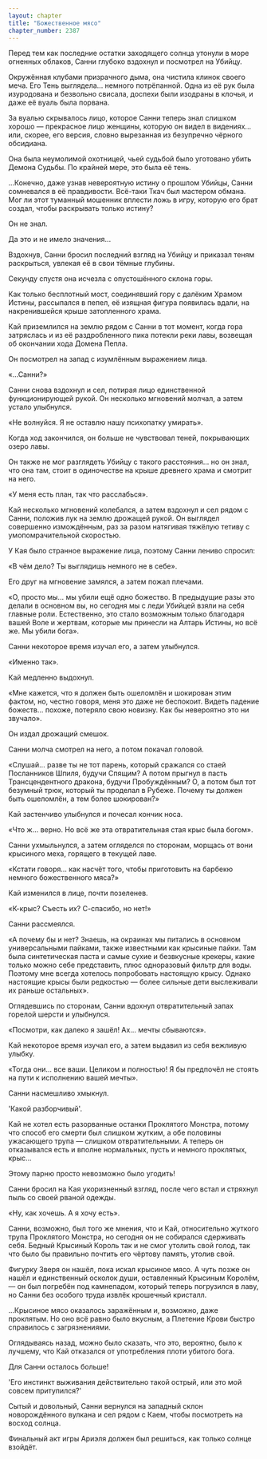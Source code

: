 ```yaml
---
layout: chapter
title: "Божественное мясо"
chapter_number: 2387
---
```




Перед тем как последние остатки заходящего солнца утонули в море огненных облаков, Санни глубоко вздохнул и посмотрел на Убийцу.

Окружённая клубами призрачного дыма, она чистила клинок своего меча. Его Тень выглядела... немного потрёпанной. Одна из её рук была изуродована и безвольно свисала, доспехи были изодраны в клочья, и даже её вуаль была порвана.

За вуалью скрывалось лицо, которое Санни теперь знал слишком хорошо — прекрасное лицо женщины, которую он видел в видениях... или, скорее, его версия, словно вырезанная из безупречно чёрного обсидиана.

Она была неумолимой охотницей, чьей судьбой было уготовано убить Демона Судьбы. По крайней мере, это была её тень.

...Конечно, даже узнав невероятную истину о прошлом Убийцы, Санни сомневался в её правдивости. Всё-таки Ткач был мастером обмана. Мог ли этот туманный мошенник вплести ложь в игру, которую его брат создал, чтобы раскрывать только истину?

Он не знал.

Да это и не имело значения...

Вздохнув, Санни бросил последний взгляд на Убийцу и приказал теням раскрыться, увлекая её в свои тёмные глубины.

Секунду спустя она исчезла с опустошённого склона горы.

Как только бесплотный мост, соединявший гору с далёким Храмом Истины, рассыпался в пепел, её изящная фигура появилась вдали, на накренившейся крыше затопленного храма.

Кай приземлился на землю рядом с Санни в тот момент, когда гора затряслась и из её раздробленного пика потекли реки лавы, возвещая об окончании хода Домена Пепла.

Он посмотрел на запад с изумлённым выражением лица.

«...Санни?»

Санни снова вздохнул и сел, потирая лицо единственной функционирующей рукой. Он несколько мгновений молчал, а затем устало улыбнулся.

«Не волнуйся. Я не оставлю нашу психопатку умирать».

Когда ход закончился, он больше не чувствовал теней, покрывающих озеро лавы.

Он также не мог разглядеть Убийцу с такого расстояния... но он знал, что она там, стоит в одиночестве на крыше древнего храма и смотрит на него.

«У меня есть план, так что расслабься».

Кай несколько мгновений колебался, а затем вздохнул и сел рядом с Санни, положив лук на землю дрожащей рукой. Он выглядел совершенно измождённым, раз за разом натягивая тяжёлую тетиву с умопомрачительной скоростью.

У Кая было странное выражение лица, поэтому Санни лениво спросил:

«В чём дело? Ты выглядишь немного не в себе».

Его друг на мгновение замялся, а затем пожал плечами.

«О, просто мы... мы убили ещё одно божество. В предыдущие разы это делали в основном вы, но сегодня мы с леди Убийцей взяли на себя главные роли. Естественно, это стало возможным только благодаря вашей Воле и жертвам, которые мы принесли на Алтарь Истины, но всё же. Мы убили бога».

Санни некоторое время изучал его, а затем улыбнулся.

«Именно так».

Кай медленно выдохнул.

«Мне кажется, что я должен быть ошеломлён и шокирован этим фактом, но, честно говоря, меня это даже не беспокоит. Видеть падение божеств... похоже, потеряло свою новизну. Как бы невероятно это ни звучало».

Он издал дрожащий смешок.

Санни молча смотрел на него, а потом покачал головой.

«Слушай... разве ты не тот парень, который сражался со стаей Посланников Шпиля, будучи Спящим? А потом прыгнул в пасть Трансцендентного дракона, будучи Пробуждённым? О, а потом был тот безумный трюк, который ты проделал в Рубеже. Почему ты должен быть ошеломлён, а тем более шокирован?»

Кай застенчиво улыбнулся и почесал кончик носа.

«Что ж... верно. Но всё же эта отвратительная стая крыс была богом».

Санни ухмыльнулся, а затем огляделся по сторонам, морщась от вони крысиного меха, горящего в текущей лаве.

«Кстати говоря... как насчёт того, чтобы приготовить на барбекю немного божественного мяса?»

Кай изменился в лице, почти позеленев.

«К-крыс? Съесть их? С-спасибо, но нет!»

Санни рассмеялся.

«А почему бы и нет? Знаешь, на окраинах мы питались в основном универсальными пайками, также известными как крысиные пайки. Там была синтетическая паста и самые сухие и безвкусные крекеры, какие только можно себе представить, плюс одноразовый фильтр для воды. Поэтому мне всегда хотелось попробовать настоящую крысу. Однако настоящие крысы были редкостью — более сильные дети выслеживали их раньше остальных».

Оглядевшись по сторонам, Санни вдохнул отвратительный запах горелой шерсти и улыбнулся.

«Посмотри, как далеко я зашёл! Ах... мечты сбываются».

Кай некоторое время изучал его, а затем выдавил из себя вежливую улыбку.

«Тогда они... все ваши. Целиком и полностью! Я бы предпочёл не стоять на пути к исполнению вашей мечты».

Санни насмешливо хмыкнул.

'Какой разборчивый'.

Кай не хотел есть разорванные останки Проклятого Монстра, потому что способ его смерти был слишком жутким, а обе половины ужасающего трупа — слишком отвратительными. А теперь он отказывался есть и вполне нормальных, пусть и немного проклятых, крыс...

Этому парню просто невозможно было угодить!

Санни бросил на Кая укоризненный взгляд, после чего встал и стряхнул пыль со своей рваной одежды.

«Ну, как хочешь. А я хочу есть».

Санни, возможно, был того же мнения, что и Кай, относительно жуткого трупа Проклятого Монстра, но сегодня он не собирался сдерживать себя. Бедный Крысиный Король так и не смог утолить свой голод, так что было бы правильно почтить его чёртову память, утолив свой.

Фигурку Зверя он нашёл, пока искал крысиное мясо. А чуть позже он нашёл и единственный осколок души, оставленный Крысиным Королём, — он был погребён под камнепадом, который теперь погрузился в лаву, но Санни без особого труда извлёк крошечный кристалл.

...Крысиное мясо оказалось заражённым и, возможно, даже проклятым. Но оно всё равно было вкусным, а Плетение Крови быстро справилось с загрязнениями.

Оглядываясь назад, можно было сказать, что это, вероятно, было к лучшему, что Кай отказался от употребления плоти убитого бога.

Для Санни осталось больше!

'Его инстинкт выживания действительно такой острый, или это мой совсем притупился?'

Сытый и довольный, Санни вернулся на западный склон новорождённого вулкана и сел рядом с Каем, чтобы посмотреть на восход солнца.

Финальный акт игры Ариэля должен был решиться, как только солнце взойдёт.

